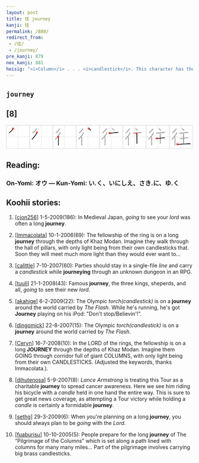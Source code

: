 ```yaml
---
layout: post
title: 往 journey
kanji: 往
permalink: /880/
redirect_from:
 - /往/
 - /journey/
pre_kanji: 879
nex_kanji: 881
heisig: "<i>Column</i> . . . <i>candlestick</i>. This character has the special sense of <b>journeying</b> to someplace or other."
---
```


## `journey`

## [8]

<div class="stroke"><img src="../images/E5BE80.png" /></div>

## Reading:

### On-Yomi: オウ &mdash; Kun-Yomi: い.く、いにしえ、さき.に、ゆ.く

## Koohii stories:

1) [<a href="http://kanji.koohii.com/profile/cjon256">cjon256</a>] 1-5-2009(186): In Medieval Japan, <em>going</em> to see your <em>lord</em> was often a long<strong> journey</strong>. 

2) [<a href="http://kanji.koohii.com/profile/Immacolata">Immacolata</a>] 10-1-2006(69): The fellowship of the ring is on a long<strong> journey</strong> through the depths of Khaz Modan. Imagine they walk through the hall of pillars, with only light being from their own candlesticks that. Soon they will meet much more light than they would ever want to... 

3) [<a href="http://kanji.koohii.com/profile/calittle">calittle</a>] 7-10-2007(60): Parties should stay in a single-file <em>line</em> and carry a <em>candlestick</em> while <strong>journeying</strong> through an unknown dungeon in an RPG. 

4) [<a href="http://kanji.koohii.com/profile/tuuli">tuuli</a>] 21-1-2008(43): Famous<strong> journey</strong>, the three kings, sheperds, and all, <em>going</em> to see their new <em>lord</em>. 

5) [<a href="http://kanji.koohii.com/profile/akahige">akahige</a>] 6-2-2009(22): The Olympic <em>torch(candlestick)</em> is on a<strong> journey</strong> around the world carried by <em>The Flash</em>. While he&#039;s running, he&#039;s got<strong> Journey</strong> playing on his iPod: &quot;Don&#039;t stop/Believin&#039;!&quot;. 

6) [<a href="http://kanji.koohii.com/profile/dingomick">dingomick</a>] 22-8-2007(15): The Olympic <em>torch(candlestick)</em> is on a<strong> journey</strong> around the world carried by <em>The Flash</em>. 

7) [<a href="http://kanji.koohii.com/profile/Ceryn">Ceryn</a>] 16-7-2008(10): In the LORD of the rings, the fellowship is on a long<strong> JOURNEY</strong> through the depths of Khaz Modan. Imagine them GOING through corridor full of giant COLUMNS, with only light being from their own CANDLESTICKS. (Adjusted the keywords, thanks Immacolata.). 

8) [<a href="http://kanji.koohii.com/profile/dihutenosa">dihutenosa</a>] 5-9-2007(8): <em>Lance Armstrong</em> is treating this Tour as a charitable<strong> journey</strong> to spread cancer awareness. Here we see him riding his bicycle with a <em>candle</em> held in one hand the entire way. This is sure to get great news coverage, as attempting a Tour victory while holding a <em>candle</em> is certainly a formidable<strong> journey</strong>. 

9) [<a href="http://kanji.koohii.com/profile/sethg">sethg</a>] 29-3-2009(6): When you&#039;re planning on a long<strong> journey</strong>, you should always plan to be <em>going</em> with the <em>Lord</em>. 

10) [<a href="http://kanji.koohii.com/profile/fuaburisu">fuaburisu</a>] 10-10-2005(5): People prepare for the long<strong> journey</strong> of The “Pilgrimage of the Columns” which is set along a path lined with columns for many many miles... Part of the pilgrimage involves carrying big brass candlesticks. 
